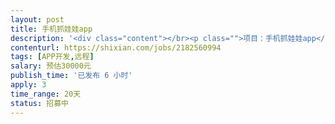 ```yaml
---                
layout: post       
title: 手机抓娃娃app           
description: '<div class="content"></br><p class="">项目：手机抓娃娃app</br><br/>需做一整套appIOS版本的开发，目前安卓版本已开发完成，样式和功能可以参照安卓版来做，项目比较急，需要马上能开始，有项目相关经验最佳。</p></br><p class="">其它：</br><br/>人数：至少2人</br><br/>不要求坐班，见面沟通好需求后可远程开发</p></br></div>'     
contenturl: https://shixian.com/jobs/2182560994      
tags: [APP开发,远程]            
salary: 预估30000元          
publish_time: '已发布 6 小时'         
apply: 3                   
time_range: 20天              
status: 招募中                  
---                 
```

